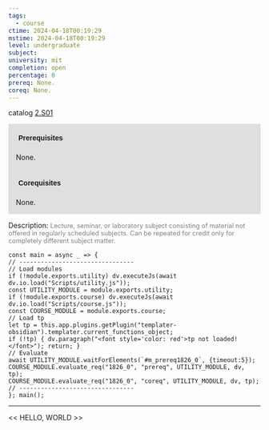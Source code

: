 ```yaml
---
tags:
  - course
ctime: 2024-04-18T00:19:29
mstime: 2024-04-18T00:19:29
level: undergraduate
subject: 
university: mit
completion: open
percentage: 0
prereq: None.
coreq: None.
---
```


catalog [2.S01](http://student.mit.edu/catalog/m2a.html#2.S01)

<span style="display: block; padding: 15px; background-color: rgb(100, 100, 100, 0.2);"><font id="m_prereq1826_0" style="display: block; font-family: Arial, sans-serif; font-weight: bold; padding: 5px">Prerequisites</font><br><span id="prereq1826_0">None.</span></span>
<span style="display: block; padding: 15px; background-color: rgb(100, 100, 100, 0.2);"><font id="m_coreq1826_0" style="display: block; font-family: Arial, sans-serif; font-weight: bold; padding: 5px">Corequisites</font><br><span id="coreq1826_0">None.</span></span>

<font style="">Description:</font>
<font style="color: grey; font-size: 0.8rem;">Lecture, seminar, or laboratory subject consisting of material not offered in regularly scheduled subjects. Can be repeated for credit only for completely different subject matter.</font>

```dataviewjs
const main = async _ => {
// --------------------------------
// Load modules
if (!module.exports.utility) dv.executeJs(await dv.io.load("Scripts/utility.js"));
const UTILITY_MODULE = module.exports.utility;
if (!module.exports.course) dv.executeJs(await dv.io.load("Scripts/course.js"));
const COURSE_MODULE = module.exports.course;
// Load tp
let tp = this.app.plugins.getPlugin("templater-obsidian").templater.current_functions_object;
if (!tp) { dv.paragraph("<font style='color: red'>tp not loaded!</font>"); return; }
// Evaluate
await UTILITY_MODULE.waitForElements(`#m_prereq1826_0`, {timeout:5});
COURSE_MODULE.evaluate_req("1826_0", "prereq", UTILITY_MODULE, dv, tp);
COURSE_MODULE.evaluate_req("1826_0", "coreq", UTILITY_MODULE, dv, tp);
// --------------------------------
}; main();
```

---

<< HELLO, WORLD >>
